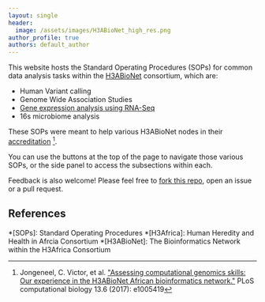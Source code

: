 ```yaml
---
layout: single
header:
  image: /assets/images/H3ABioNet_high_res.png
author_profile: true
authors: default_author
---
```


This website hosts the Standard Operating Procedures (SOPs) for common data analysis tasks within the [H3ABioNet](https://h3abionet.org/) consortium, which are:


* Human Variant calling
* Genome Wide Association Studies
* [Gene expression analysis using RNA-Seq](./RNA-Seq/)
* 16s microbiome analysis

These SOPs were meant to help various H3ABioNet nodes in their [accreditation](https://h3abionet.org/tools-and-resources/sops) [^1].

You can use the buttons at the top of the page to navigate those various SOPs, or the side panel to access the subsections within each.

Feedback is also welcome! Please feel free to [fork this repo](https://github.com/h3abionet/H3ABionet-SOPs), open an issue or a pull request.


## References
[^1]: Jongeneel, C. Victor, et al. ["Assessing computational genomics skills: Our experience in the H3ABioNet African bioinformatics network."](https://doi.org/10.1371/journal.pcbi.1005419) PLoS computational biology 13.6 (2017): e1005419

[//]: <> (These are common abbreviations in the page.)
*[SOPs]: Standard Operating Procedures
*[H3Africa]: Human Heredity and Health in Afrcia Consortium
*[H3ABioNet]: The Bioinformatics Network within the H3Africa Consortium
